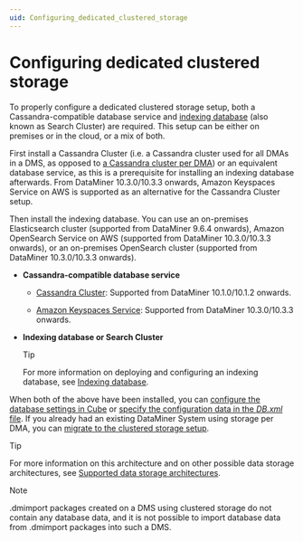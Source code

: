 ```yaml
---
uid: Configuring_dedicated_clustered_storage
---
```


# Configuring dedicated clustered storage

To properly configure a dedicated clustered storage setup, both a Cassandra-compatible database service and [indexing database](xref:Indexing_Database) (also known as Search Cluster) are required. This setup can be either on premises or in the cloud, or a mix of both.

First install a Cassandra Cluster (i.e. a Cassandra cluster used for all DMAs in a DMS, as opposed to [a Cassandra cluster per DMA](xref:Configuring_storage_per_DMA)) or an equivalent database service, as this is a prerequisite for installing an indexing database afterwards. From DataMiner 10.3.0/10.3.3 onwards, Amazon Keyspaces Service on AWS is supported as an alternative for the Cassandra Cluster setup.

Then install the indexing database. You can use an on-premises Elasticsearch cluster (supported from DataMiner 9.6.4 onwards), Amazon OpenSearch Service on AWS (supported from DataMiner 10.3.0/10.3.3 onwards), or an on-premises OpenSearch cluster (supported from DataMiner 10.3.0/10.3.3 onwards).

- **Cassandra-compatible database service**

  - [Cassandra Cluster](xref:Cassandra_database): Supported from DataMiner 10.1.0/10.1.2 onwards.

  - [Amazon Keyspaces Service](xref:Amazon_Keyspaces_Service): Supported from DataMiner 10.3.0/10.3.3 onwards.

- **Indexing database or Search Cluster**

  > [!TIP]
  > For more information on deploying and configuring an indexing database, see [Indexing database](xref:Indexing_Database).

When both of the above have been installed, you can [configure the database settings in Cube](xref:Configuring_the_database_settings_in_Cube) or [specify the configuration data in the *DB.xml* file](xref:DB_xml). If you already had an existing DataMiner System using storage per DMA, you can [migrate to the clustered storage setup](xref:Migrating_the_general_database_to_a_DMS_Cassandra_cluster).

> [!TIP]
> For more information on this architecture and on other possible data storage architectures, see [Supported data storage architectures](xref:Supported_system_data_storage_architectures).

> [!NOTE]
> .dmimport packages created on a DMS using clustered storage do not contain any database data, and it is not possible to import database data from .dmimport packages into such a DMS.
